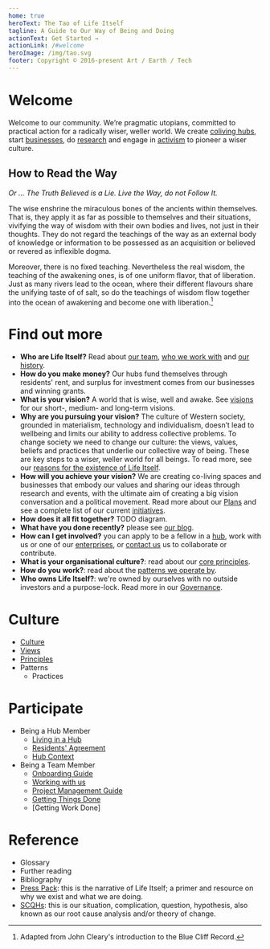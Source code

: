 ```yaml
---
home: true
heroText: The Tao of Life Itself
tagline: A Guide to Our Way of Being and Doing
actionText: Get Started →
actionLink: /#welcome
heroImage: /img/tao.svg
footer: Copyright © 2016-present Art / Earth / Tech
---
```


# Welcome

Welcome to our community. We’re pragmatic utopians, committed to practical action for a radically wiser, weller world. We create [coliving hubs](https://lifeitself.us/hubs/), start [businesses](https://lifeitself.us/businesses/), do [research](https://lifeitself.us/institute/) and engage in [activism](https://lifeitself.us/activism/) to pioneer a wiser culture.

## How to Read the Way

*Or ... The Truth Believed is a Lie. Live the Way, do not Follow It.*

The wise enshrine the miraculous bones of the ancients within themselves. That is, they apply it as far as possible to themselves and their situations, vivifying the way of wisdom with their own bodies and lives, not just in their thoughts. They do not regard the teachings of the way as an external body of knowledge or information to be possessed as an acquisition or believed or revered as inflexible dogma.

Moreover, there is no fixed teaching. Nevertheless the real wisdom, the teaching of the awakening ones, is of one uniform flavor, that of liberation. Just as many rivers lead to the ocean, where their different flavours share the unifying taste of of salt, so do the teachings of wisdom flow together into the ocean of awakening and become one with liberation.[^1]

[^1]: Adapted from John Cleary's introduction to the Blue Cliff Record.

# Find out more

* **Who are Life Itself?** Read about [our team](https://lifeitself.us/people/), [who we work with](https://lifeitself.us/collaborators/) and [our history](https://lifeitself.us/about/story/). 
* **How do you make money?** Our hubs fund themselves through residents' rent, and surplus for investment comes from our businesses and winning grants.
* **What is your vision?** A world that is wise, well and awake. See [visions](https://tao.lifeitself.us/plans/#visions) for our short-, medium- and long-term visions.
* **Why are you pursuing your vision?** The culture of Western society, grounded in materialism, technology and individualism, doesn’t lead to wellbeing and limits our ability to address collective problems. To change society we need to change our culture: the views, values, beliefs and practices that underlie our collective way of being. These are key steps to a wiser, weller world for all beings. To read more, see our [reasons for the existence of Life Itself](/scqh/).
* **How will you achieve your vision?** We are creating co-living spaces and businesses that embody our values and sharing our ideas through research and events, with the ultimate aim of creating a big vision conversation and a political movement. Read more about our [Plans](/plans/) and see a complete list of our current [initiatives](/initiatives/).
* **How does it all fit together?** TODO diagram.
* **What have you done recently?** please see [our blog](https://lifeitself.us/blog/). 
* **How can I get involved?** you can apply to be a fellow in a [hub](https://lifeitself.us/hubs/), work with us or one of our [enterprises](https://lifeitself.us/jobs/), or [contact us](https://lifeitself.us/contact/) us to collaborate or contribute.
* **What is your organisational culture?**: read about our [core principles](/principles/).
* **How do you work?**: read about the [patterns we operate by](/patterns/).
* **Who owns Life Itself?**: we're owned by ourselves with no outside investors and a purpose-lock. Read more in our [Governance](/governance/).

# Culture

* [Culture](/culture/)
* [Views](/views/)
* [Principles](/principles/)
* Patterns 
  * Practices 
  
# Participate
* Being a Hub Member 
  * [Living in a Hub](/hubs)
  * [Residents' Agreement](/hubs/agreement/)
  * [Hub Context](/context)
* Being a Team Member
  * [Onboarding Guide](/onboarding/)
  * [Working with us](/working-with-us/)
  * [Project Management Guide](/project-management%20/#project-management-guide/)
  * [Getting Things Done](/getting-things-done/)
  * [Getting Work Done]


# Reference

* Glossary
* Further reading
* Bibliography
* [Press Pack](/press/): this is the narrative of Life Itself; a primer and resource on why we exist and what we are doing.
* [SCQHs](/scqh/): this is our situation, complication, question, hypothesis, also known as our root cause analysis and/or theory of change.

